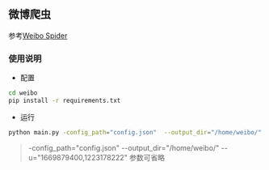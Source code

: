 ## 微博爬虫

参考[Weibo Spider](https://github.com/dataabc/weiboSpider)



### 使用说明

+ 配置

```bash
cd weibo
pip install -r requirements.txt
```



+ 运行

```bash
python main.py -config_path="config.json"  --output_dir="/home/weibo/" --u="1669879400,1223178222" 
```

>  -config_path="config.json"  --output_dir="/home/weibo/" --u="1669879400,1223178222"  参数可省略